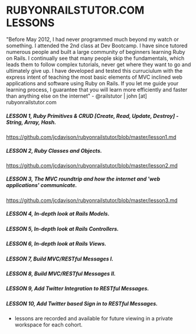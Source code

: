 # RUBYONRAILSTUTOR.COM LESSONS
"Before May 2012, I had never programmed much beyond my watch or something.  I attended the 2nd class at Dev Bootcamp.  I have since tutored numerous people and built a large community of beginners learning Ruby on Rails.  I continually see that many people skip the fundamentals, which leads them to follow complex tutorials, never get where they want to go and ultimately give up.  I have developed and tested this curruciulum with the express intent of teaching the most basic elements of MVC inclined web applications and software using Ruby on Rails.  If you let me guide your learning process, I guarantee that you will learn more efficiently and faster than anything else on the internet"  - @railstutor | john [at] rubyonrailstutor.com

##### LESSON 1, Ruby Primitives & CRUD [Create, Read, Update, Destroy] - String, Array, Hash.
  https://github.com/jcdavison/rubyonrailstutor/blob/master/lesson1.md
##### LESSON 2, Ruby Classes and Objects.
  https://github.com/jcdavison/rubyonrailstutor/blob/master/lesson2.md
##### LESSON 3, The MVC roundtrip and how the internet and 'web applications' communicate.
  https://github.com/jcdavison/rubyonrailstutor/blob/master/lesson3.md
##### LESSON 4, In-depth look at Rails Models.
##### LESSON 5, In-depth look at Rails Controllers.
##### LESSON 6, In-depth look at Rails Views.
##### LESSON 7, Build MVC/RESTful Messages I.
##### LESSON 8, Build MVC/RESTful Messages II.
##### LESSON 9, Add Twitter Integration to RESTful Messages.
##### LESSON 10, Add Twitter based Sign in to RESTful Messages.

- lessons are recorded and available for future viewing in a private workspace for each cohort.
